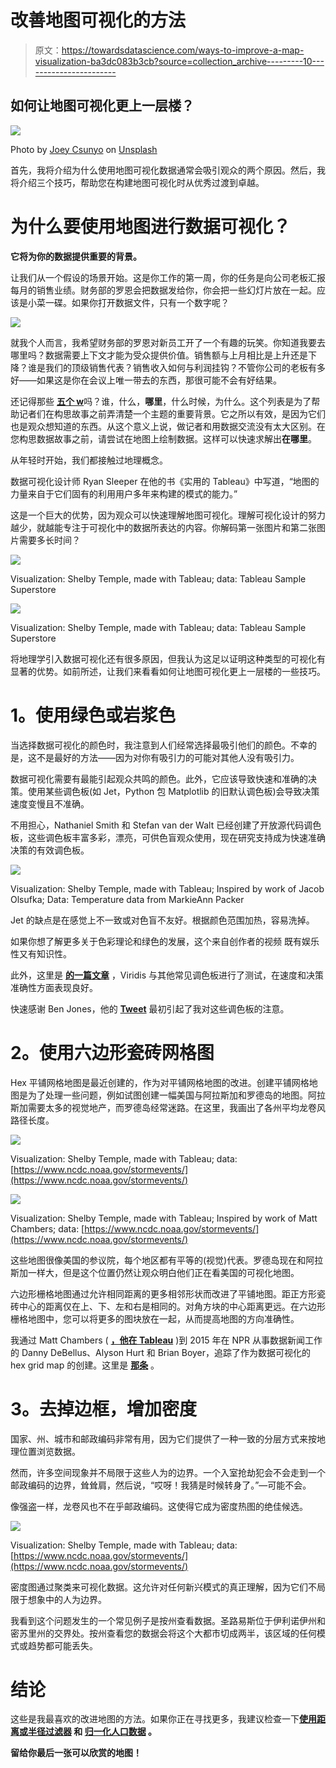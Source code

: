 # 改善地图可视化的方法

> 原文：<https://towardsdatascience.com/ways-to-improve-a-map-visualization-ba3dc083b3cb?source=collection_archive---------10----------------------->

## 如何让地图可视化更上一层楼？

![](img/8c914cf1af7db9d2088f781a4776fafd.png)

Photo by [Joey Csunyo](https://unsplash.com/photos/NwGMe-NuDm0?utm_source=unsplash&utm_medium=referral&utm_content=creditCopyText) on [Unsplash](https://unsplash.com/search/photos/united-states?utm_source=unsplash&utm_medium=referral&utm_content=creditCopyText)

首先，我将介绍为什么使用地图可视化数据通常会吸引观众的两个原因。然后，我将介绍三个技巧，帮助您在构建地图可视化时从优秀过渡到卓越。

# 为什么要使用地图进行数据可视化？

**它将为你的数据提供重要的背景。**

让我们从一个假设的场景开始。这是你工作的第一周，你的任务是向公司老板汇报每月的销售业绩。财务部的罗恩会把数据发给你，你会把一些幻灯片放在一起。应该是小菜一碟。如果你打开数据文件，只有一个数字呢？

![](img/d72e9fc7d51b52fcd29c94cd11023d16.png)

就我个人而言，我希望财务部的罗恩对新员工开了一个有趣的玩笑。你知道我要去哪里吗？数据需要上下文才能为受众提供价值。销售额与上月相比是上升还是下降？谁是我们的顶级销售代表？销售收入如何与利润挂钩？不管你公司的老板有多好——如果这是你在会议上唯一带去的东西，那很可能不会有好结果。

还记得那些 [**五个 w**](https://en.wikipedia.org/wiki/Five_Ws#cite_note-3)吗？谁，什么，**哪里**，什么时候，为什么。这个列表是为了帮助记者们在构思故事之前弄清楚一个主题的重要背景。它之所以有效，是因为它们也是观众想知道的东西。从这个意义上说，做记者和用数据交流没有太大区别。在您构思数据故事之前，请尝试在地图上绘制数据。这样可以快速求解出**在哪里**。

从年轻时开始，我们都接触过地理概念。

数据可视化设计师 Ryan Sleeper 在他的书《实用的 Tableau》中写道，“地图的力量来自于它们固有的利用用户多年来构建的模式的能力。”

这是一个巨大的优势，因为观众可以快速理解地图可视化。理解可视化设计的努力越少，就越能专注于可视化中的数据所表达的内容。你解码第一张图片和第二张图片需要多长时间？

![](img/db0a3e7c1e239c15dcfc0d005fe07eba.png)

Visualization: Shelby Temple, made with Tableau; data: Tableau Sample Superstore

![](img/63344dda385413c46f80cf61bd743794.png)

Visualization: Shelby Temple, made with Tableau; data: Tableau Sample Superstore

将地理学引入数据可视化还有很多原因，但我认为这足以证明这种类型的可视化有显著的优势。如前所述，让我们来看看如何让地图可视化更上一层楼的一些技巧。

# **1。使用绿色或岩浆色**

当选择数据可视化的颜色时，我注意到人们经常选择最吸引他们的颜色。不幸的是，这不是最好的方法——因为对你有吸引力的可能对其他人没有吸引力。

数据可视化需要有最能引起观众共鸣的颜色。此外，它应该导致快速和准确的决策。使用某些调色板(如 Jet，Python 包 Matplotlib 的旧默认调色板)会导致决策速度变慢且不准确。

不用担心，Nathaniel Smith 和 Stefan van der Walt 已经创建了开放源代码调色板，这些调色板丰富多彩，漂亮，可供色盲观众使用，现在研究支持成为快速准确决策的有效调色板。

![](img/f111b19a21d8bc97f4bdbb6292b90b08.png)

Visualization: Shelby Temple, made with Tableau; Inspired by work of Jacob Olsufka; Data: Temperature data from MarkieAnn Packer

Jet 的缺点是在感觉上不一致或对色盲不友好。根据颜色范围加热，容易洗掉。

如果你想了解更多关于色彩理论和绿色的发展，这个来自创作者的视频 既有娱乐性又有知识性。

此外，这里是 [**的一篇文章**](https://idl.cs.washington.edu/files/2018-QuantitativeColor-CHI.pdf) ，Viridis 与其他常见调色板进行了测试，在速度和决策准确性方面表现良好。

快速感谢 Ben Jones，他的 [**Tweet**](https://twitter.com/dataremixed/status/1001866224081367045?lang=en) 最初引起了我对这些调色板的注意。

# **2。使用六边形瓷砖网格图**

Hex 平铺网格地图是最近创建的，作为对平铺网格地图的改进。创建平铺网格地图是为了处理一些问题，例如试图创建一幅美国与阿拉斯加和罗德岛的地图。阿拉斯加需要太多的视觉地产，而罗德岛经常迷路。在这里，我画出了各州平均龙卷风路径长度。

![](img/d5db116d51298759c56c512307b38ec9.png)

Visualization: Shelby Temple, made with Tableau; data: [https://www.ncdc.noaa.gov/stormevents/](https://www.ncdc.noaa.gov/stormevents/)

![](img/dc250b5714f478b4ad782b1ab5c6ca40.png)

Visualization: Shelby Temple, made with Tableau; Inspired by work of Matt Chambers; data: [https://www.ncdc.noaa.gov/stormevents/](https://www.ncdc.noaa.gov/stormevents/)

这些地图很像美国的参议院，每个地区都有平等的(视觉)代表。罗德岛现在和阿拉斯加一样大，但是这个位置仍然让观众明白他们正在看美国的可视化地图。

六边形栅格地图通过允许相同距离的更多相邻形状而改进了平铺地图。距正方形瓷砖中心的距离仅在上、下、左和右是相同的。对角方块的中心距离更远。在六边形栅格地图中，您可以将更多的图块放在一起，从而提高地图的方向准确性。

我通过 Matt Chambers ( [**，他在 Tableau**](https://www.sirvizalot.com/2015/11/hex-tile-maps-in-tableau.html) )到 2015 年在 NPR 从事数据新闻工作的 Danny DeBellus、Alyson Hurt 和 Brian Boyer，追踪了作为数据可视化的 hex grid map 的创建。这里是 [**那条**](http://blog.apps.npr.org/2015/05/11/hex-tile-maps.html) 。

# **3。去掉边框，增加密度**

国家、州、城市和邮政编码非常有用，因为它们提供了一种一致的分层方式来按地理位置浏览数据。

然而，许多空间现象并不局限于这些人为的边界。一个入室抢劫犯会不会走到一个邮政编码的边界，耸耸肩，然后说，“哎呀！我猜是时候转身了。”—可能不会。

像强盗一样，龙卷风也不在乎邮政编码。这使得它成为密度热图的绝佳候选。

![](img/ee534ca7d65e261447e64cbe4a6684d9.png)

Visualization: Shelby Temple, made with Tableau; data: [https://www.ncdc.noaa.gov/stormevents/](https://www.ncdc.noaa.gov/stormevents/)

密度图通过聚类来可视化数据。这允许对任何新兴模式的真正理解，因为它们不局限于想象中的人为边界。

我看到这个问题发生的一个常见例子是按州查看数据。圣路易斯位于伊利诺伊州和密苏里州的交界处。按州查看您的数据会将这个大都市切成两半，该区域的任何模式或趋势都可能丢失。

# 结论

这些是我最喜欢的改进地图的方法。如果你正在寻找更多，我建议检查一下[](https://twitter.com/_cingraham/status/803346035925983232)****[**使用距离或半径过滤器**](https://medium.com/data-distilled/easy-radius-maps-in-tableau-a13b6f17471f) 和 [**归一化人口数据**](https://www.ryansleeper.com/how-to-turn-data-normalization-on-off-tableau/) 。****

****留给你最后一张可以欣赏的地图！****